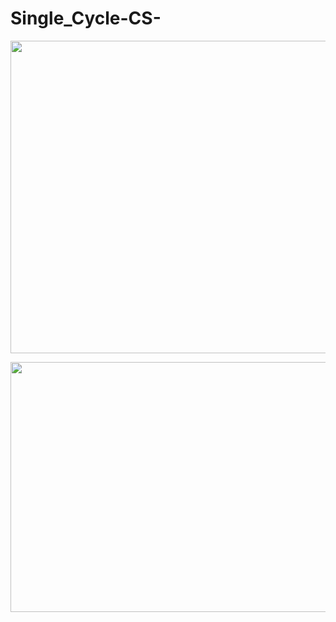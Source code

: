 Single_Cycle-CS-
================

<p align="center"><img src="https://user-images.githubusercontent.com/37611500/122678466-089a8f00-d222-11eb-8e7e-d304275a9d8c.PNG" width="900" height="500">

<p align="center"><img src="https://user-images.githubusercontent.com/37611500/122678546-4eefee00-d222-11eb-9ab8-732cf0c90568.PNG" width="900" height="400">
